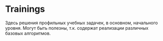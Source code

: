 # Trainings
Здесь решения профильных учебных задачек, в основном, начального уровня. Могут быть полезны, т.к. содержат реализации различных базовых алгоритмов.
